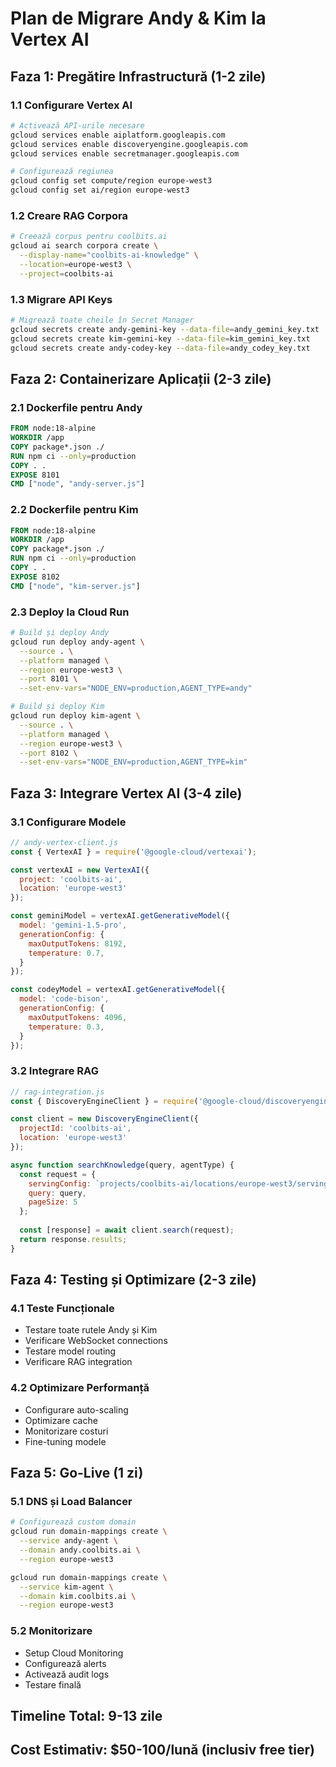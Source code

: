 # Plan de Migrare Andy & Kim la Vertex AI

## Faza 1: Pregătire Infrastructură (1-2 zile)

### 1.1 Configurare Vertex AI
```bash
# Activează API-urile necesare
gcloud services enable aiplatform.googleapis.com
gcloud services enable discoveryengine.googleapis.com
gcloud services enable secretmanager.googleapis.com

# Configurează regiunea
gcloud config set compute/region europe-west3
gcloud config set ai/region europe-west3
```

### 1.2 Creare RAG Corpora
```bash
# Creează corpus pentru coolbits.ai
gcloud ai search corpora create \
  --display-name="coolbits-ai-knowledge" \
  --location=europe-west3 \
  --project=coolbits-ai
```

### 1.3 Migrare API Keys
```bash
# Migrează toate cheile în Secret Manager
gcloud secrets create andy-gemini-key --data-file=andy_gemini_key.txt
gcloud secrets create kim-gemini-key --data-file=kim_gemini_key.txt
gcloud secrets create andy-codey-key --data-file=andy_codey_key.txt
```

## Faza 2: Containerizare Aplicații (2-3 zile)

### 2.1 Dockerfile pentru Andy
```dockerfile
FROM node:18-alpine
WORKDIR /app
COPY package*.json ./
RUN npm ci --only=production
COPY . .
EXPOSE 8101
CMD ["node", "andy-server.js"]
```

### 2.2 Dockerfile pentru Kim
```dockerfile
FROM node:18-alpine
WORKDIR /app
COPY package*.json ./
RUN npm ci --only=production
COPY . .
EXPOSE 8102
CMD ["node", "kim-server.js"]
```

### 2.3 Deploy la Cloud Run
```bash
# Build și deploy Andy
gcloud run deploy andy-agent \
  --source . \
  --platform managed \
  --region europe-west3 \
  --port 8101 \
  --set-env-vars="NODE_ENV=production,AGENT_TYPE=andy"

# Build și deploy Kim
gcloud run deploy kim-agent \
  --source . \
  --platform managed \
  --region europe-west3 \
  --port 8102 \
  --set-env-vars="NODE_ENV=production,AGENT_TYPE=kim"
```

## Faza 3: Integrare Vertex AI (3-4 zile)

### 3.1 Configurare Modele
```javascript
// andy-vertex-client.js
const { VertexAI } = require('@google-cloud/vertexai');

const vertexAI = new VertexAI({
  project: 'coolbits-ai',
  location: 'europe-west3'
});

const geminiModel = vertexAI.getGenerativeModel({
  model: 'gemini-1.5-pro',
  generationConfig: {
    maxOutputTokens: 8192,
    temperature: 0.7,
  }
});

const codeyModel = vertexAI.getGenerativeModel({
  model: 'code-bison',
  generationConfig: {
    maxOutputTokens: 4096,
    temperature: 0.3,
  }
});
```

### 3.2 Integrare RAG
```javascript
// rag-integration.js
const { DiscoveryEngineClient } = require('@google-cloud/discoveryengine');

const client = new DiscoveryEngineClient({
  projectId: 'coolbits-ai',
  location: 'europe-west3'
});

async function searchKnowledge(query, agentType) {
  const request = {
    servingConfig: `projects/coolbits-ai/locations/europe-west3/servingConfigs/${agentType}-config`,
    query: query,
    pageSize: 5
  };
  
  const [response] = await client.search(request);
  return response.results;
}
```

## Faza 4: Testing și Optimizare (2-3 zile)

### 4.1 Teste Funcționale
- Testare toate rutele Andy și Kim
- Verificare WebSocket connections
- Testare model routing
- Verificare RAG integration

### 4.2 Optimizare Performanță
- Configurare auto-scaling
- Optimizare cache
- Monitorizare costuri
- Fine-tuning modele

## Faza 5: Go-Live (1 zi)

### 5.1 DNS și Load Balancer
```bash
# Configurează custom domain
gcloud run domain-mappings create \
  --service andy-agent \
  --domain andy.coolbits.ai \
  --region europe-west3

gcloud run domain-mappings create \
  --service kim-agent \
  --domain kim.coolbits.ai \
  --region europe-west3
```

### 5.2 Monitorizare
- Setup Cloud Monitoring
- Configurează alerts
- Activează audit logs
- Testare finală

## Timeline Total: 9-13 zile
## Cost Estimativ: $50-100/lună (inclusiv free tier)
